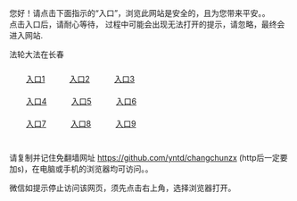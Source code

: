 您好！请点击下面指示的“入口”，浏览此网站是安全的，且为您带来平安。。 <br/>
点击入口后，请耐心等待， 过程中可能会出现无法打开的提示，请忽略，最终会进入网站. </br>

法轮大法在长春<br/>
<div style="padding:10px"><a style="margin:20px" target="_blank" href="https://dv6jdf4ej2lhg.cloudfront.net/2Qpsp?qohfugty" id="ccLink1" rel="nofollow">入口1</a> <a target="_blank" style="margin:20px" href="https://dk62nss0m8usq.cloudfront.net/2Qpsp?iisiy" id="ccLink2" rel="nofollow">入口2</a> <a style="margin:20px" target="_blank" href="https://d2ljr1svz18y0w.cloudfront.net/2Qpsp?jxofb" id="ccLink3" rel="nofollow">入口3</a></div>

<div style="padding:10px" ><a style="margin:20px" target="_blank" href="https://dv6jdf4ej2lhg.cloudfront.net/2Qpsp?qohfugty" id="ccLink4" rel="nofollow">入口4</a> <a style="margin:20px" href="https://dk62nss0m8usq.cloudfront.net/2Qpsp?iisiy" target="_blank" id="ccLink5" rel="nofollow">入口5</a> <a style="margin:20px" href="https://d2ljr1svz18y0w.cloudfront.net/2Qpsp?jxofb" target="_blank" id="ccLink6" rel="nofollow">入口6</a></div>

<div style="padding:10px"><a style="margin:20px" target="_blank" href="https://dv6jdf4ej2lhg.cloudfront.net/2Qpsp?qohfugty" id="ccLink7" rel="nofollow">入口7</a> <a style="margin:20px" href="https://dk62nss0m8usq.cloudfront.net/2Qpsp?iisiy" target="_blank" id="ccLink8" rel="nofollow">入口8</a> <a style="margin:20px" target="_blank" href="https://d2ljr1svz18y0w.cloudfront.net/2Qpsp?jxofb" id="ccLink9" rel="nofollow">入口9</a></div>

<br/>



请复制并记住免翻墙网址 https://github.com/yntd/changchunzx (http后一定要加s)，在电脑或手机的浏览器均可访问。。<br/>

微信如提示停止访问该网页，须先点击右上角，选择浏览器打开。
